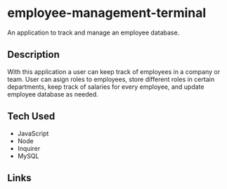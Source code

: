 # employee-management-terminal
An application to track and manage an employee database.

## Description 
With this application a user can keep track of employees in a company or team. User can asign roles to employees, store different roles in certain departments, keep track of salaries for every employee, and update employee database as needed. 

## Tech Used 
* JavaScript 
* Node 
* Inquirer 
* MySQL 

## Links 

